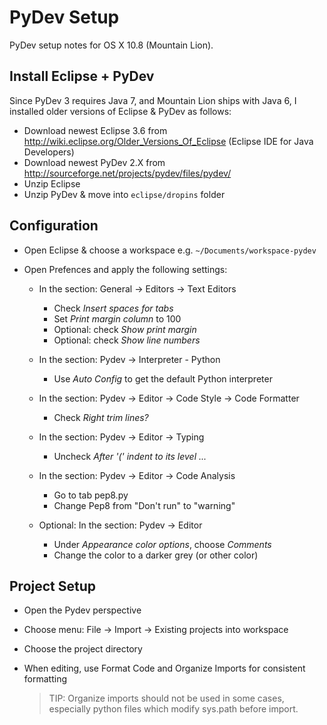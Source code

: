 
# PyDev Setup

PyDev setup notes for OS X 10.8 (Mountain Lion).

## Install Eclipse + PyDev

Since PyDev 3 requires Java 7, and Mountain Lion ships with Java 6, I
installed older versions of Eclipse & PyDev as follows:

- Download newest Eclipse 3.6 from http://wiki.eclipse.org/Older_Versions_Of_Eclipse
  (Eclipse IDE for Java Developers)
- Download newest PyDev 2.X from http://sourceforge.net/projects/pydev/files/pydev/
- Unzip Eclipse
- Unzip PyDev & move into `eclipse/dropins` folder


## Configuration

- Open Eclipse & choose a workspace e.g. `~/Documents/workspace-pydev`

- Open Prefences and apply the following settings:

    - In the section: General -> Editors -> Text Editors
        - Check *Insert spaces for tabs*
        - Set *Print margin column* to 100
        - Optional: check *Show print margin*
        - Optional: check *Show line numbers*

    - In the section: Pydev -> Interpreter - Python
        - Use *Auto Config* to get the default Python interpreter

    - In the section: Pydev -> Editor -> Code Style -> Code Formatter
        - Check *Right trim lines?*

    - In the section: Pydev -> Editor -> Typing
        - Uncheck *After '(' indent to its level ...*

    - In the section: Pydev -> Editor -> Code Analysis
        - Go to tab pep8.py
        - Change Pep8 from "Don't run" to "warning"

    - Optional: In the section: Pydev -> Editor
        - Under *Appearance color options*, choose *Comments*
        - Change the color to a darker grey (or other color)


## Project Setup

- Open the Pydev perspective

- Choose menu: File -> Import -> Existing projects into workspace

- Choose the project directory

- When editing, use Format Code and Organize Imports for consistent formatting

    > TIP: Organize imports should not be used in some cases, especially python
    > files which modify sys.path before import.


